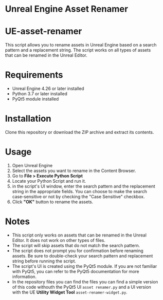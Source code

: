 # Unreal Engine Asset Renamer
# UE-asset-renamer

This script allows you to rename assets in Unreal Engine based on a search pattern and a replacement string. The script works on all types of assets that can be renamed in the Unreal Editor.

# Requirements

* Unreal Engine 4.26 or later installed
* Python 3.7 or later installed
* PyQt5 module installed

# Installation

Clone this repository or download the ZIP archive and extract its contents.

# Usage

1. Open Unreal Engine
2. Select the assets you want to rename in the Content Browser.
3. Go to **File > Execute Python Script**
4. Locate your Python Script and run it.
5. in the script's UI window, enter the search pattern and the replacement string in the appropriate fields. You can choose to make the search case-sensitive or not by checking the "Case Sensitive" checkbox.
6. Click **"OK"** button to rename the assets.

# Notes

* This script only works on assets that can be renamed in the Unreal Editor. It does not work on other types of files.
* The script will skip assets that do not match the search pattern.
* The script does not prompt you for confirmation before renaming assets. Be sure to double-check your search pattern and replacement string before running the script.
* The script's UI is created using the PyQt5 module. If you are not familiar with PyQt5, you can refer to the PyQt5 documentation for more information.
* In the repository files you can find the files you can find a simple version of this code withouth the PyQt5 UI ```asset renamer.py``` and a UI version with the UE **Utility Widget Tool** ```asset-renamer-widget.py```.
